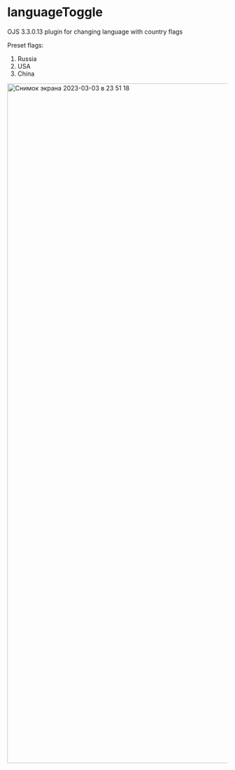 # languageToggle
OJS 3.3.0.13 plugin for changing language with country flags

Preset flags:
1. Russia
2. USA
3. China
<img width="1552" alt="Снимок экрана 2023-03-03 в 23 51 18" src="https://user-images.githubusercontent.com/39495665/222831634-533cdddf-0c19-429c-a806-e6d328acde17.png">

